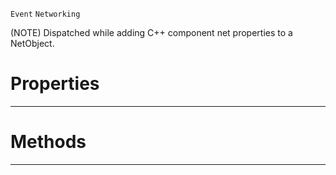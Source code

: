  `Event` `Networking`



(NOTE) Dispatched while adding C++ component net properties to a NetObject.

 #  Properties


---  
 #  Methods


---  
 

 